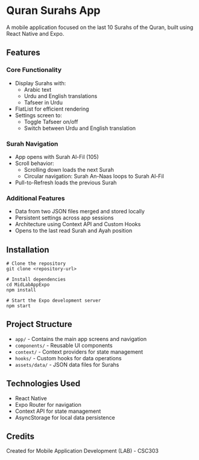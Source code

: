 # Quran Surahs App

A mobile application focused on the last 10 Surahs of the Quran, built using React Native and Expo.

## Features

### Core Functionality

- Display Surahs with:
  - Arabic text
  - Urdu and English translations
  - Tafseer in Urdu
- FlatList for efficient rendering
- Settings screen to:
  - Toggle Tafseer on/off
  - Switch between Urdu and English translation

### Surah Navigation

- App opens with Surah Al-Fil (105)
- Scroll behavior:
  - Scrolling down loads the next Surah
  - Circular navigation: Surah An-Naas loops to Surah Al-Fil
- Pull-to-Refresh loads the previous Surah

### Additional Features

- Data from two JSON files merged and stored locally
- Persistent settings across app sessions
- Architecture using Context API and Custom Hooks
- Opens to the last read Surah and Ayah position

## Installation

```
# Clone the repository
git clone <repository-url>

# Install dependencies
cd MidLabAppExpo
npm install

# Start the Expo development server
npm start
```

## Project Structure

- `app/` - Contains the main app screens and navigation
- `components/` - Reusable UI components
- `context/` - Context providers for state management
- `hooks/` - Custom hooks for data operations
- `assets/data/` - JSON data files for Surahs

## Technologies Used

- React Native
- Expo Router for navigation
- Context API for state management
- AsyncStorage for local data persistence

## Credits

Created for Mobile Application Development (LAB) - CSC303
